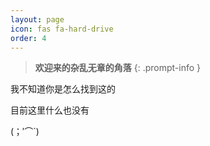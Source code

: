 ```yaml
---
layout: page
icon: fas fa-hard-drive
order: 4
---
```

>**欢迎来的杂乱无章的角落**
{: .prompt-info }


我不知道你是怎么找到这的


目前这里什么也没有

(；′⌒`)
